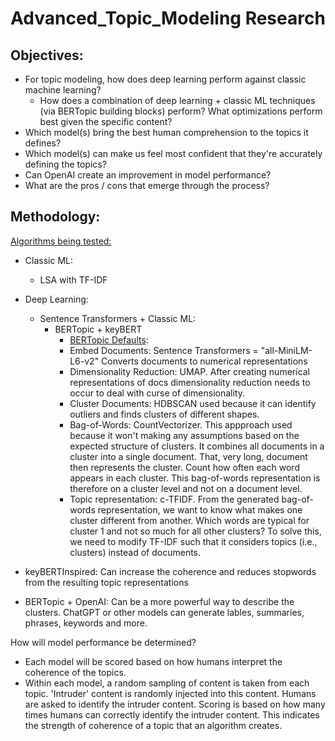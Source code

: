 # Advanced_Topic_Modeling Research

## Objectives: 
- For topic modeling, how does deep learning perform against classic machine learning?
    - How does a combination of deep learning + classic ML techniques (via BERTopic building blocks) perform? What optimizations perform best given the specific content?  
- Which model(s) bring the best human comprehension to the topics it defines? 
- Which model(s) can make us feel most confident that they're accurately defining the topics? 
- Can OpenAI create an improvement in model performance?
- What are the pros / cons that emerge through the process? 


## Methodology:
<ins>Algorithms being tested:</ins>

- Classic ML:
  - LSA with TF-IDF

- Deep Learning:
  - Sentence Transformers + Classic ML:
    - BERTopic + keyBERT
        - [BERTopic Defaults](https://maartengr.github.io/BERTopic/algorithm/algorithm.html#visual-overview):
        - Embed Documents: Sentence Transformers = "all-MiniLM-L6-v2" Converts documents to numerical representations
        - Dimensionality Reduction: UMAP. After creating numerical representations of docs dimensionality reduction needs to occur to deal with curse of dimensionality. 
        - Cluster Documents: HDBSCAN used because it can identify outliers and finds clusters of different shapes.  
        - Bag-of-Words: CountVectorizer. This appproach used because it won't making any assumptions based on the expected structure of clusters. It combines all documents in a cluster into a single document. That, very long, document then represents the cluster. Count how often each word appears in each cluster. This bag-of-words representation is therefore on a cluster level and not on a document level.
        - Topic representation: c-TFIDF. From the generated bag-of-words representation, we want to know what makes one cluster different from another. Which words are typical for cluster 1 and not so much for all other clusters? To solve this, we need to modify TF-IDF such that it considers topics (i.e., clusters) instead of documents. 
- keyBERTInspired: Can increase the coherence and reduces stopwords from the resulting topic representations
- BERTopic + OpenAI: Can be a more powerful way to describe the clusters. ChatGPT or other models can generate lables, summaries, phrases, keywords and more. 

How will model performance be determined? 
- Each model will be scored based on how humans interpret the coherence of the topics. 
- Within each model, a random sampling of content is taken from each topic. 'Intruder' content is randomly injected into this content. Humans are asked to identify the intruder content. Scoring is based on how many times humans can correctly identify the intruder content. This indicates the strength of coherence of a topic that an algorithm creates.   


